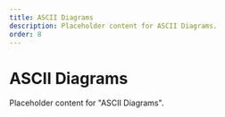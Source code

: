 ```yaml
---
title: ASCII Diagrams
description: Placeholder content for ASCII Diagrams.
order: 8
---
```


# ASCII Diagrams

Placeholder content for "ASCII Diagrams".
